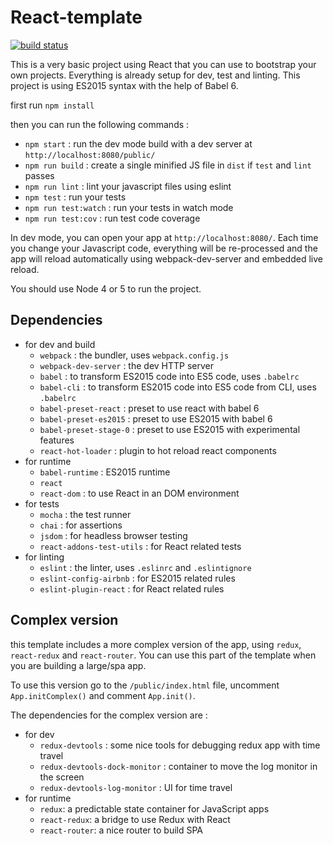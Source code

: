React-template
==============

[![build status][1]][2]

This is a very basic project using React that you can use to bootstrap your own projects. Everything is already setup for dev, test and linting. This project is using ES2015 syntax with the help of Babel 6.

first run `npm install`

then you can run the following commands :

* `npm start` : run the dev mode build with a dev server at `http://localhost:8080/public/`
* `npm run build` : create a single minified JS file in `dist` if `test` and `lint` passes
* `npm run lint` : lint your javascript files using eslint
* `npm test` : run your tests
* `npm run test:watch` : run your tests in watch mode
* `npm run test:cov` : run test code coverage

In dev mode, you can open your app at `http://localhost:8080/`.
Each time you change your Javascript code, everything will be re-processed and the app will reload automatically using webpack-dev-server and embedded live reload.

You should use Node 4 or 5 to run the project.

Dependencies
------------

* for dev and build
  * `webpack` : the bundler, uses `webpack.config.js`
  * `webpack-dev-server` : the dev HTTP server
  * `babel` : to transform ES2015 code into ES5 code, uses `.babelrc`
  * `babel-cli` : to transform ES2015 code into ES5 code from CLI, uses `.babelrc`
  * `babel-preset-react` : preset to use react with babel 6
  * `babel-preset-es2015` : preset to use ES2015 with babel 6
  * `babel-preset-stage-0` : preset to use ES2015 with experimental features
  * `react-hot-loader` : plugin to hot reload react components
* for runtime
  * `babel-runtime` : ES2015 runtime
  * `react`
  * `react-dom` : to use React in an DOM environment
* for tests
  * `mocha` : the test runner
  * `chai` : for assertions
  * `jsdom` : for headless browser testing
  * `react-addons-test-utils` : for React related tests
* for linting
  * `eslint` : the linter, uses `.eslinrc` and `.eslintignore`
  * `eslint-config-airbnb` : for ES2015 related rules
  * `eslint-plugin-react` : for React related rules

Complex version
--------------

this template includes a more complex version of the app, using `redux`, `react-redux` and `react-router`.
You can use this part of the template when you are building a large/spa app.

To use this version go to the `/public/index.html` file, uncomment `App.initComplex()` and comment `App.init()`.

The dependencies for the complex version are :

* for dev
  * `redux-devtools` : some nice tools for debugging redux app with time travel
  * `redux-devtools-dock-monitor` : container to move the log monitor in the screen
  * `redux-devtools-log-monitor` : UI for time travel
* for runtime
  * `redux`: a predictable state container for JavaScript apps
  * `react-redux`: a bridge to use Redux with React
  * `react-router`: a nice router to build SPA

[1]: https://api.travis-ci.org/mathieuancelin/react-template.svg
[2]: https://api.travis-ci.org/mathieuancelin/react-template
